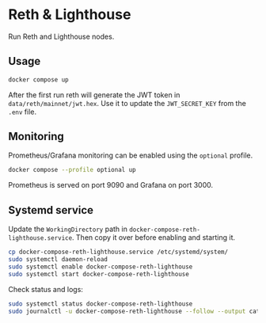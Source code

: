 # Reth & Lighthouse

Run Reth and Lighthouse nodes.

## Usage

```sh
docker compose up
```

After the first run reth will generate the JWT token in `data/reth/mainnet/jwt.hex`.
Use it to update the `JWT_SECRET_KEY` from the `.env` file.

## Monitoring

Prometheus/Grafana monitoring can be enabled using the `optional` profile.

```sh
docker compose --profile optional up
```

Prometheus is served on port 9090 and Grafana on port 3000.

## Systemd service

Update the `WorkingDirectory` path in `docker-compose-reth-lighthouse.service`.
Then copy it over before enabling and starting it.

```sh
cp docker-compose-reth-lighthouse.service /etc/systemd/system/
sudo systemctl daemon-reload
sudo systemctl enable docker-compose-reth-lighthouse
sudo systemctl start docker-compose-reth-lighthouse
```

Check status and logs:

```sh
sudo systemctl status docker-compose-reth-lighthouse
sudo journalctl -u docker-compose-reth-lighthouse --follow --output cat
```
